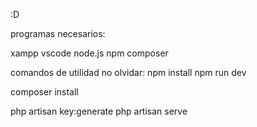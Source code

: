 :D

programas necesarios:

xampp
vscode
node.js
npm
composer


comandos de utilidad no olvidar:
npm install
npm run dev

composer install

php artisan key:generate
php artisan serve
